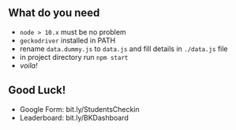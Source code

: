 ## What do you need

- `node > 10.x` must be no problem
- `geckodriver` installed in PATH
- rename `data.dummy.js` to `data.js` and fill details in `./data.js` file
- in project directory run `npm start`
- _voila!_

## Good Luck!

- Google Form: bit.ly/StudentsCheckin
- Leaderboard: bit.ly/BKDashboard
